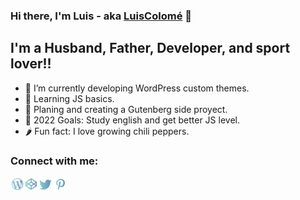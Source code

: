 <!--
**LuisColome/LuisColome** is a ✨ _special_ ✨ repository because its `README.md` (this file) appears on your GitHub profile.
-->

### Hi there, I'm Luis - aka [LuisColomé][website] 👋

## I'm a Husband, Father, Developer, and sport lover!!

-   🔭 I’m currently developing WordPress custom themes.
-   🌱 Learning JS basics.
-   🌱 Planing and creating a Gutenberg side proyect.
-   🥅 2022 Goals: Study english and get better JS level.
-   🌶️ Fun fact: I love growing chili peppers.

### Connect with me:

[<img align="left" alt="WordPress Luis Colomé" width="22px" src="https://github.com/LuisColome/LuisColome/blob/main/icons/wordpress.svg">][wordpress]
[<img align="left" alt="Codepen Luis Colomé" width="22px" src="https://github.com/LuisColome/LuisColome/blob/main/icons/codepen.svg">][codepen]
[<img align="left" alt="Twitter Luis Colomé" width="24px" src="https://github.com/LuisColome/LuisColome/blob/main/icons/twitter.svg">][twitter]
[<img align="left" alt="Pinterest Luis Colomé" width="24px" src="https://github.com/LuisColome/LuisColome/blob/main/icons/pinterest.svg">][pinterest]

[website]: https://luiscolome.com
[twitter]: https://twitter.com/luiscolome
[codepen]: https://codepen.io/luiscolome
[wordpress]: https://profiles.wordpress.org/luiscolome/profile/
[pinterest]: https://www.pinterest.es/Luisoncolome/web-design-inspiration/

